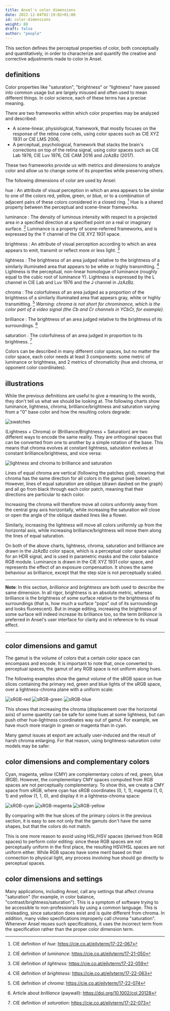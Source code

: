 ```yaml
---
title: Ansel's color dimensions
date: 2022-12-04T02:19:02+01:00
id: color-dimensions
weight: 80
draft: false
author: "people"
---
```


This section defines the perceptual properties of color, both conceptually and quantitatively, in order to characterize and quantify the creative and corrective adjustments made to color in Ansel.

## definitions

Color properties like "saturation", "brightness" or "lightness" have passed into common usage but are largely misused and often used to mean different things. In color science, each of these terms has a precise meaning.

There are two frameworks within which color properties may be analyzed and described:

- A scene-linear, physiological, framework, that mostly focuses on the response of the retina cone cells, using color spaces such as CIE XYZ 1931 or CIE LMS 2006,
- A perceptual, psychological, framework that stacks the brain's corrections on top of the retina signal, using color spaces such as CIE Lab 1976, CIE Luv 1976, CIE CAM 2016 and JzAzBz (2017).

These two frameworks provide us with metrics and dimensions to analyze color and allow us to change some of its properties while preserving others.

The following dimensions of color are used by Ansel:

hue
: An attribute of visual perception in which an area appears to be similar to one of the colors red, yellow, green, or blue, or to a combination of adjacent pairs of these colors considered in a closed ring. [^1] Hue is a shared property between the perceptual and scene-linear frameworks.

luminance
: The density of luminous intensity with respect to a projected area in a specified direction at a specified point on a real or imaginary surface. [^2] Luminance is a property of scene-referred frameworks, and is expressed by the Y channel of the CIE XYZ 1931 space.

brightness
: An attribute of visual perception according to which an area appears to emit, transmit or reflect more or less light. [^4]

lightness
: The brightness of an area judged relative to the brightness of a similarly illuminated area that appears to be white or highly transmitting. [^3] Lightness is the perceptual, non-linear homologue of luminance (roughly equal to the cubic root of luminance Y). Lightness is expressed by the L channel in CIE Lab and Luv 1976 and the J channel in JzAzBz.

chroma
: The colorfulness of an area judged as a proportion of the brightness of a similarly illuminated area that appears gray, white or highly transmitting. [^5] _Warning: chroma is not short for chrominance, which is the color part of a video signal (the Cb and Cr channels in YCbCr, for example)._

brilliance
: The brightness of an area judged relative to the brightness of its surroundings. [^6]

saturation
: The colorfulness of an area judged in proportion to its brightness. [^7]

[^1]: CIE definition of _hue_: <https://cie.co.at/eilvterm/17-22-067>
[^2]: CIE definition of _luminance_: <https://cie.co.at/eilvterm/17-21-050>
[^3]: CIE definition of _brightness_: <https://cie.co.at/eilvterm/17-22-063>
[^4]: CIE definition of _lightness_: <https://cie.co.at/eilvterm/17-22-059>
[^5]: CIE definition of _chroma_: <https://cie.co.at/eilvterm/17-22-074>
[^6]: Article about _brilliance_ (paywall): <https://doi.org/10.1002/col.20128>
[^7]: CIE definition of _saturation_: <https://cie.co.at/eilvterm/17-22-073>

Colors can be described in many different color spaces, but no matter the color space, each color needs at least 3 components: some metric of luminance or brightness, and 2 metrics of chromaticity (hue and chroma, or opponent color coordinates).

## illustrations

While the previous definitions are useful to give a meaning to the words, they don't tell us what we should be looking at. The following charts show luminance, lightness, chroma, brilliance/brightness and saturation varying from a "0" base color and how the resulting colors degrade:

![swatches](./color-dimensions/swatches.png)

(Lightness + Chroma) or (Brilliance/Brightness + Saturation) are two different ways to encode the same reality. They are orthogonal spaces that can be converted from one to another by a simple rotation of the base. This means that chroma evolves at constant lightness, saturation evolves at constant brilliance/brightness, and vice versa:

![lightness and chroma to brilliance and saturation](./color-dimensions/lightness-chroma-to-brilliance-saturation.png)

Lines of equal chroma are vertical (following the patches grid), meaning that chroma has the same direction for all colors in the gamut (see below). However, lines of equal saturation are oblique (drawn dashed on the graph) and all go from black through each color patch, meaning that their directions are particular to each color.

Increasing the chroma will therefore move all colors uniformly away from the central gray axis horizontally, while increasing the saturation will close or open the angle of the oblique dashed lines like a flower.

Similarly, increasing the lightness will move all colors uniformly up from the horizontal axis, while increasing brilliance/brightness will move them along the lines of equal saturation.

On both of the above charts, lightness, chroma, saturation and brilliance are drawn in the JzAzBz color space, which is a perceptual color space suited for an HDR signal, and is used in parametric masks and the color balance RGB module. Luminance is drawn in the CIE XYZ 1931 color space, and represents the effect of an exposure compensation. It shows the same behaviour as brilliance, except that the step size is not perceptually scaled.

---

**Note**: In this section, _brilliance_ and _brightness_ are both used to describe the same dimension. In all rigor, brightness is an absolute metric, whereas brilliance is the brightness of some surface relative to the brightness of its surroundings (that is, how much a surface "pops" out of its surroundings and looks fluorescent). But in image editing, increasing the brightness of some surface will indeed increase its brilliance too, so the term _brilliance_ is preferred in Ansel's user interface for clarity and in reference to its visual effect.

---

## color dimensions and gamut

The gamut is the volume of colors that a certain color space can encompass and encode. It is important to note that, once converted to perceptual spaces, the gamut of any RGB space is not uniform along hues.

The following examples show the gamut volume of the sRGB space on hue slices containing the primary red, green and blue lights of the sRGB space, over a lightness-chroma plane with a uniform scale:

![sRGB-red](./color-dimensions/sRGB-red.png)
![sRGB-green](./color-dimensions/sRGB-green.png)
![sRGB-blue](./color-dimensions/sRGB-blue.png)

This shows that increasing the chroma (displacement over the horizontal axis) of some quantity can be safe for some hues at some lightness, but can push other hue-lightness coordinates way out of gamut. For example, we have much more margin in green or magenta than in cyan.

Many gamut issues at export are actually user-induced and the result of harsh chroma enlarging. For that reason, using brightness-saturation color models may be safer.

## color dimensions and complementary colors

Cyan, magenta, yellow (CMY) are complementary colors of red, green, blue (RGB). However, the complementary CMY spaces computed from RGB spaces are not perceptually complementary. To show this, we create a CMY space from sRGB, where cyan has sRGB coordinates (0, 1, 1), magenta (1, 0, 1) and yellow (1, 1, 0), and display it in a lightness-chroma space:

![sRGB-cyan](./color-dimensions/sRGB-cyan.png)
![sRGB-magenta](./color-dimensions/sRGB-magenta.png)
![sRGB-yellow](./color-dimensions/sRGB-yellow.png)

By comparing with the hue slices of the primary colors in the previous section, it is easy to see not only that the gamuts don't have the same shapes, but that the colors do not match.

This is one more reason to avoid using HSL/HSV spaces (derived from RGB spaces) to perform color editing: since these RGB spaces are not perceptually uniform in the first place, the resulting HSV/HSL spaces are not uniform either. While RGB spaces have some merit based on their connection to physical light, any process involving hue should go directly to perceptual spaces.

## color dimensions and settings

Many applications, including Ansel, call any settings that affect chroma "saturation" (for example, in color balance, "contrast/brightness/saturation"). This is a symptom of software trying to be accessible to non-professionals by using a common language. This is misleading, since saturation does exist and is quite different from chroma. In addition, many video specifications improperly call chroma "saturation". Whenever Ansel reuses such specifications, it uses the incorrect term from the specification rather than the proper color dimension term.
